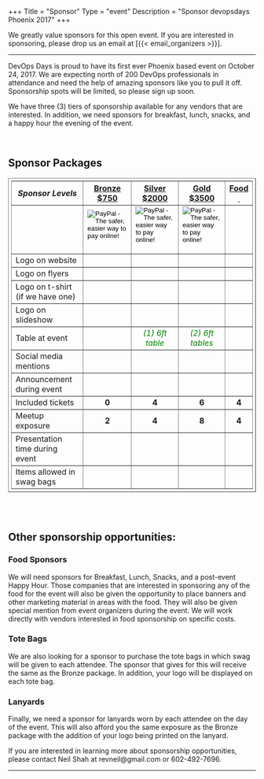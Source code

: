 +++
Title = "Sponsor"
Type = "event"
Description = "Sponsor devopsdays Phoenix 2017"
+++

We greatly value sponsors for this open event.  If you are interested in sponsoring, please drop us an email at [{{< email_organizers >}}].

<hr>
<p>
DevOps Days is proud to have its first ever Phoenix based event on October 24, 2017. We are expecting north of 200 DevOps professionals in attendance and need the help of amazing sponsors like you to pull it off. Sponsorship spots will be limited, so please sign up soon.
</p>
<p>
We have three (3) tiers of sponsorship available for any vendors that are interested. In addition, we need sponsors for breakfast, lunch, snacks, and a happy hour the evening of the event.
</p>
<br/>
<h2>Sponsor Packages</h2>
<div>
<table border=1 cellpadding="8px" style="padding:5px;">
  <tr>
    <th><i>Sponsor Levels</i></th>
    <th><center><b><u>Bronze<br />$750</u></center></b></th>
    <th><center><b><u>Silver<br />$2000</u></center></b></th>
    <th><center><b><u>Gold<br />$3500</u></center></b></th>
    <th><center><b><u>Food<br />&nbsp;</u></center></b></th>
  </tr>
  <tr>
  <td>&nbsp;</td>
  <td >
  <center>
    <form action="https://www.paypal.com/cgi-bin/webscr" method="post" target="_top">
      <input type="hidden" name="cmd" value="_s-xclick">
      <input type="hidden" name="hosted_button_id" value="PMD4C6U8P4XSC">
      <input type="image" src="https://www.paypalobjects.com/en_US/i/btn/btn_paynow_LG.gif" border="0" name="submit" alt="PayPal - The safer, easier way to pay online!">
      <img alt="" border="0" src="https://www.paypalobjects.com/en_US/i/scr/pixel.gif" width="1" height="1">
    </form>
  </center>
  </td>
  <td >
  <center>
    <form action="https://www.paypal.com/cgi-bin/webscr" method="post" target="_top">
      <input type="hidden" name="cmd" value="_s-xclick">
      <input type="hidden" name="hosted_button_id" value="RSB97E487HS7Q">
      <input type="image" src="https://www.paypalobjects.com/en_US/i/btn/btn_paynow_LG.gif" border="0" name="submit" alt="PayPal - The safer, easier way to pay online!">
      <img alt="" border="0" src="https://www.paypalobjects.com/en_US/i/scr/pixel.gif" width="1" height="1">
    </form>
  </center>
  </td>
  <td >
  <center>
    <form action="https://www.paypal.com/cgi-bin/webscr" method="post" target="_top">
      <input type="hidden" name="cmd" value="_s-xclick">
      <input type="hidden" name="hosted_button_id" value="XPCJREVYZF5JW">
      <input type="image" src="https://www.paypalobjects.com/en_US/i/btn/btn_paynow_LG.gif" border="0" name="submit" alt="PayPal - The safer, easier way to pay online!">
      <img alt="" border="0" src="https://www.paypalobjects.com/en_US/i/scr/pixel.gif" width="1" height="1">
    </form>
  </center>
  </td>
  <td>&nbsp;</td>
</tr>
<tr>
  <td>Logo on website</td>
  <td align="center"><i style="color:green;" class="fa fa-check"></i></td>
  <td align="center"><i style="color:green;" class="fa fa-check"></i></td>
  <td align="center"><i style="color:green;" class="fa fa-check"></i></td>
  <td align="center"><i style="color:green;" class="fa fa-check"></i></td>
</tr>
<tr>
  <td>Logo on flyers</td>
  <td>&nbsp;</td>
  <td align="center"><i style="color:green;" class="fa fa-check"></i></td>
  <td align="center"><i style="color:green;" class="fa fa-check"></i></td>
  <td align="center"><i style="color:green;" class="fa fa-check"></i></td>
</tr>
<tr>
  <td>Logo on t-shirt (if we have one)</td>
  <td>&nbsp;</td>
  <td align="center"><i style="color:green;" class="fa fa-check"></i></td>
  <td align="center"><i style="color:green;" class="fa fa-check"></i></td>
  <td align="center"><i style="color:green;" class="fa fa-check"></i></td>
</tr>
<tr>
  <td>Logo on slideshow</td>
  <td align="center"><i style="color:green;" class="fa fa-check"></i></td>
  <td align="center"><i style="color:green;" class="fa fa-check"></i></td>
  <td align="center"><i style="color:green;" class="fa fa-check"></i></td>
  <td align="center"><i style="color:green;" class="fa fa-check"></i></td>
</tr>
<tr>
  <td>Table at event</td>
  <td align="center">&nbsp;</td>
  <td align="center"><i style="color:green;" class="fa fa-check">(1) 6ft table</i></td>
  <td align="center"><i style="color:green;" class="fa fa-check">(2) 6ft tables</i></td>
  <td align="center">&nbsp;</td>
</tr>
<tr>
  <td>Social media mentions</td>
  <td align="center">&nbsp;</td>
  <td align="center"><i style="color:green;" class="fa fa-check"></i></td>
  <td align="center"><i style="color:green;" class="fa fa-check"></i></td>
  <td align="center"><i style="color:green;" class="fa fa-check"></i></td>
</tr>
<tr>
  <td>Announcement during event</td>
  <td align="center">&nbsp;</td>
  <td align="center">&nbsp;</td>
  <td align="center"><i style="color:green;" class="fa fa-check"></i></td>
  <td align="center"><i style="color:green;" class="fa fa-check"></i></td>
</tr>
<tr>
  <td>Included tickets</td>
  <td ><center><b>0</b></center></td>
  <td ><center><b>4</b></center></td>
  <td ><center><b>6</b></center></td>
  <td ><center><b>4</b></center></td>
</tr>
<tr>
  <td>Meetup exposure</td>
  <td ><center><b>2</b></center></td>
  <td ><center><b>4</b></center></td>
  <td ><center><b>8</b></center></td>
  <td ><center><b>4</b></center></td>
</tr>
<tr>
  <td>Presentation time during event</td>
  <td align="center">&nbsp;</td>
  <td align="center"><i style="color:green;" class="fa fa-check"></i></td>
  <td align="center"><i style="color:green;" class="fa fa-check"></i></td>
  <td align="center"><i style="color:green;" class="fa fa-check"></i></td>
</tr>
<tr>
  <td>Items allowed in swag bags</td>
  <td align="center"><i style="color:green;" class="fa fa-check"></i></td>
  <td align="center"><i style="color:green;" class="fa fa-check"></i></td>
  <td align="center"><i style="color:green;" class="fa fa-check"></i></td>
  <td align="center"><i style="color:green;" class="fa fa-check"></i></td>
</tr>
</table>
<br/>
<br/>

<h2>Other sponsorship opportunities:</h2>
<h3>Food Sponsors</h3>
<p>
We will need sponsors for Breakfast, Lunch, Snacks, and a post-event Happy Hour. Those companies that are interested in sponsoring any of the food for the event will also be given the opportunity to place banners and other marketing material in areas with the food. They will also be given special mention from event organizers during the event. We will work directly with vendors interested in food sponsorship on specific costs.
</p>

<h3>Tote Bags</h3>
<p>
We are also looking for a sponsor to purchase the tote bags in which swag will be given to each attendee. The sponsor that gives for this will receive the same as the Bronze package. In addition, your logo will be displayed on each tote bag.
</p>

<h3>Lanyards</h3>
<p>
Finally, we need a sponsor for lanyards worn by each attendee on the day of the event. This will also afford you the same exposure as the Bronze package with the addition of your logo being printed on the lanyard.
</p>
<p>
If you are interested in learning more about sponsorship opportunities, please contact Neil Shah at revneil@gmail.com or 602-492-7696.
</p>

<!--
<table border=1 cellspacing=1>
  <tr>
    <th><i>Sponsor FAQ</i></th>
    <th><center><b>Answers to questions frequently asked by sponsors&nbsp;&nbsp;&nbsp;&nbsp;&nbsp;&nbsp;&nbsp;&nbsp;&nbsp;&nbsp;&nbsp;&nbsp;&nbsp;&nbsp;&nbsp;&nbsp;&nbsp;&nbsp;&nbsp;&nbsp;&nbsp;&nbsp;&nbsp;&nbsp;&nbsp;&nbsp;&nbsp;&nbsp;&nbsp;&nbsp;&nbsp;&nbsp;&nbsp;&nbsp;&nbsp;&nbsp;&nbsp;&nbsp;&nbsp;&nbsp;&nbsp;&nbsp;&nbsp;&nbsp;&nbsp;&nbsp;&nbsp;&nbsp;&nbsp;</center></b></th>
    <th></th>
  </tr>
<tr><td>What dates/times can we set up and tear down?</td><td></td></tr>
<tr><td>How do we ship to the venue?</td><td></td></tr>
<tr><td>How do we ship from the venue?</td><td></td></tr>
<tr><td>Whom should we send?</td><td></td></tr>
<tr><td>What should we expect regarding electricity? (how much, any fees, etc)</td><td></td></tr>
<tr><td>What should we expect regarding WiFi? (how much, any fees, etc)</td><td></td></tr>
<tr><td>How do we order additional A/V equipment?</td><td></td></tr>
<tr><td>Additional important details</td><td></td></tr>
</table>
-->
</div>

<hr/>
